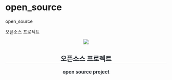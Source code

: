 # open_source
open_source

오픈소스 프로젝트 
<div align= "center">
    <img src="https://capsule-render.vercel.app/api?type=waving&color=gradient&height=120&text=Hello%20World&animation=&fontColor=000000&fontSize=50" />
    </div>
    <div align= "center"> 
    <h2 style="border-bottom: 1px solid #d8dee4; color: #282d33;"> 오픈소스 프로젝트 </h2>  
    <div style="font-weight: 700; font-size: 15px; text-align: center; color: #282d33;"> open source project </div> 
    </div>
    
